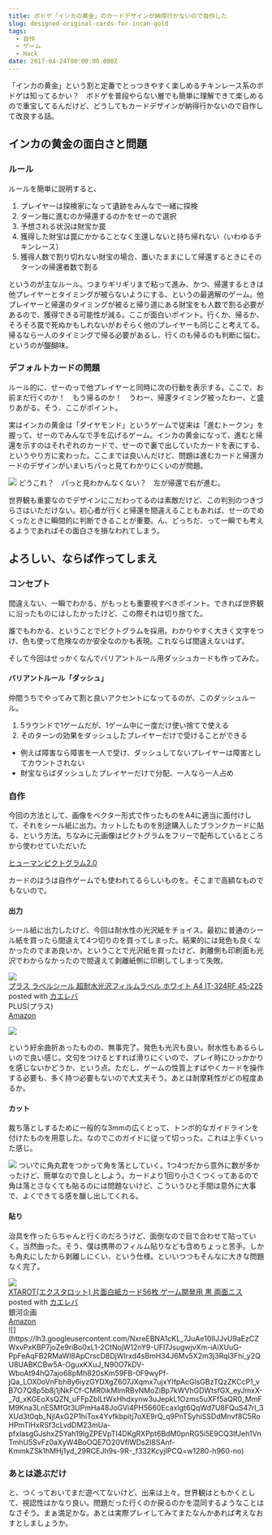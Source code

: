 ```yaml
---
title: ボドゲ「インカの黄金」のカードデザインが納得行かないので自作した
slug: designed-original-cards-for-incan-gold
tags:
  - 自作
  - ゲーム
  - Hack
date: 2017-04-24T00:00:00.000Z
---
```

「インカの黄金」という割と定番でとっつきやすく楽しめるチキンレース系のボドゲは知ってるかい？　ボドゲを普段やらない層でも簡単に理解できて楽しめるので重宝してるんだけど、どうしてもカードデザインが納得行かないので自作して改良する話。

インカの黄金の面白さと問題
------------------------------------------------------------
### ルール
ルールを簡単に説明すると、

1. プレイヤーは探検家になって遺跡をみんなで一緒に探検
2. ターン毎に進むのか帰還するのかをせーので選択
3. 予想される状況は財宝か罠
4. 獲得した財宝は罠にかかることなく生還しないと持ち帰れない（いわゆるチキンレース）
5. 獲得人数で割り切れない財宝の場合、置いたままにして帰還するときにそのターンの帰還者数で割る

というのが主なルール。つまりギリギリまで粘って進み、かつ、帰還するときは他プレイヤーとタイミングが被らないようにする、というの最適解のゲーム。他プレイヤーと帰還のタイミングが被ると帰り道にある財宝をも人数で割る必要があるので、獲得できる可能性が減る。ここが面白いポイント。行くか、帰るか、そろそろ罠で死ぬかもしれないがおそらく他のプレイヤーも同じこと考えてる。帰るなら一人のタイミングで帰る必要があるし、行くのも帰るのも判断に悩む。というのが醍醐味。

### デフォルトカードの問題
ルール的に、せーのっで他プレイヤーと同時に次の行動を表示する。ここで、お前まだ行くのか！　もう帰るのか！　うわー、帰還タイミング被ったわー、と盛りあがる。そう、ここがポイント。

実はインカの黄金は「ダイヤモンド」というゲームで従来は「進むトークン」を握って、せーのでみんなで手を広げるゲーム。インカの黄金になって、進むと帰還を示すのはそれぞれのカードで、せーので裏で出していたカードを表にする、というやり方に変わった。ここまでは良いんだけど、問題は進むカードと帰還カードのデザインがいまいちパっと見てわかりにくいのが問題。

![](https://lh3.googleusercontent.com/pZvGfh2JbBz_cAY3jWMIxK8IlsYvGf2IfhCzESryjoW7saYTRCUsjcoYM46Wwhl70eQgZZQFv3EQpB_nGtc99Yo5IQIeHStz6BCCsZXhglVwvz9fmmfrJqHzQXy8XEQ9UdimqleXN20qZGn9OGcFK-V6J2ZJIL0EnX0Hx0nslkstl1cDreXjmsrV68TChLDpeGWw6A4lkfQiF_rr-aVTHWDKMpnHqfvg4R_ye028IxDrIyKO9XfN-6CLUnEZYMqM_DRrzX6Oh6Y__pyBrww0T3XLZSerrOo28-zJ3qi8vcLQ4orKSsJZC7Xf1s-XID7MnPhu1ae3ioTF8QWd8IQf-sZjgS1Yg-9oR9y2NC5Y9UNIqG0eDXvWtb3biGrl5vfYLri_gBdbu6Xdu-kBTzRM_dSrR_ZXfBFLuVD-H95HUes9sRE3-US7IQT7CqaSxckqs5p0YlvNroV5m5-GbuN0dkANWw0llqyvOFNpaORLi9WPW47Mxhur12PG6ozgQReq3th3uTQLSHmkJl8WCG6f1Q6sfO_YteIVl584oNdkSItOBuuGjPtbrEg8b3sWhPOvZIQIfkgWotn6gQNZ8PxDclBRRfgEQLb2Dx8vI4-ITQrRyrGXi8q0jmcIGw6J96eQBjS_azWSuvaBNG6AgYGYO_k7F8D3zsChoR5jh-67uw=w1280-h960-no)
どうこれ？　パっと見わかんなくない？　左が帰還で右が進む。
 
世界観も重要なのでデザインにこだわってるのは素敵だけど、この判別のつきづらさはいただけない。初心者が行くと帰還を間違えることもあれば、せーのでめくったときに瞬間的に判断できることが重要。ん、どっちだ、って一瞬でも考えるようであればその面白さを損なわれてしまう。

よろしい、ならば作ってしまえ
------------------------------------------------------------
### コンセプト
間違えない、一瞬でわかる、がもっとも重要視すべきポイント。できれば世界観に沿ったものにはしたかったけど、この際それは切り捨てた。

誰でもわかる、ということでピクトグラムを採用。わかりやすく大きく文字をつけ、色も使って危険なのか安全なのかも表現。これならば間違えないはず。

そして今回はせっかくなんでバリアントルール用ダッシュカードも作ってみた。

#### バリアントルール「ダッシュ」
仲間うちでやってみて割と良いアクセントになってるのが、このダッシュルール。

1. 5ラウンドで1ゲームだが、1ゲーム中に一度だけ使い捨てで使える
2. そのターンの効果をダッシュしたプレイヤーだけで受けることができる
  - 例えば障害なら障害を一人で受け、ダッシュしてないプレイヤーは障害としてカウントされない
  - 財宝ならばダッシュしたプレイヤーだけで分配、一人なら一人占め

### 自作
今回の方法として、画像をベクター形式で作ったものをA4に適当に面付けして、それをシール紙に出力。カットしたものを別途購入したブランクカードに貼る、という方法。ちなみに元画像はピクトグラムをフリーで配布しているところから使わせていただいた

[ヒューマンピクトグラム2.0](http://pictogram2.com/)

カードのほうは自作ゲームでも使われてるらしいものを。そこまで高額なものでもないので。

#### 出力
シール紙に出力したけど、今回は耐水性の光沢紙をチョイス。最初に普通のシール紙を買ったら間違えて4つ切りのを買ってしまった。結果的には発色も良くなかったのでまあ良いか。ということで光沢紙を買ったけど、剥離側も印刷面も光沢でわからなかったので間違えて剥離紙側に印刷してしまって失敗。

<div class="cstmreba"><div class="kaerebalink-box"><div class="kaerebalink-image"><a href="http://www.amazon.co.jp/exec/obidos/ASIN/B0000E6WCV/akicks-22/" target="_blank" ><img src="https://images-fe.ssl-images-amazon.com/images/I/51bGjATZ1-L._SL160_.jpg" style="border: none;" /></a></div><div class="kaerebalink-info"><div class="kaerebalink-name"><a href="http://www.amazon.co.jp/exec/obidos/ASIN/B0000E6WCV/akicks-22/" target="_blank" >プラス ラベルシール 超耐水光沢フィルムラベル ホワイト A4 IT-324RF 45-225</a><div class="kaerebalink-powered-date">posted with <a href="http://kaereba.com" rel="nofollow" target="_blank">カエレバ</a></div></div><div class="kaerebalink-detail"> PLUS(プラス)     </div><div class="kaerebalink-link1"><div class="shoplinkamazon"><a href="http://www.amazon.co.jp/gp/search?keywords=%E3%83%97%E3%83%A9%E3%82%B9%20%E3%83%A9%E3%83%99%E3%83%AB%E3%82%B7%E3%83%BC%E3%83%AB%20%E8%B6%85%E8%80%90%E6%B0%B4%E5%85%89%E6%B2%A2%E3%83%95%E3%82%A3%E3%83%AB%E3%83%A0%E3%83%A9%E3%83%99%E3%83%AB%20%E3%83%9B%E3%83%AF%E3%82%A4%E3%83%88%20A4&__mk_ja_JP=%E3%82%AB%E3%82%BF%E3%82%AB%E3%83%8A&tag=akicks-22" target="_blank" >Amazon</a></div></div></div><div class="booklink-footer"></div></div></div>

![](https://lh3.googleusercontent.com/vb3yk_8REVSqsZjsAeZKq__RpeSo0oeWYXs6kSC4TFy5kj_CWIXw7Or06v2KepjA9VgS2XCG5AjTxQ5HNvQ0xojt2QvxoOMqIT6ODizJtRPfz-YLie2BntRGJ8fz1qBXmQKFQhlxTIhiEyRy2Oh0U99SEcwFI2_LQt0w4whMAJgEo0X-6hN2M09dDF9wHRg9OiTg8EpQXQzVdBqPAIXFqlWWsBjhp4fXZRFHfDqiuCGT72adnfPCy7K_TkZHo8H7eyR57UAGKeOf2pHVNf5iNHNYo1WnKKZ3l0sSJAL8oPh-izR34zuqHssHLjO7FZhbbJ_-ZXHsxBmPgNniaL5ztk8o-SFgu3hORwkUkdeTuIDX_FmMGErA5CCZeojlIuCyzHI0sYT63Dt_PqKyWxWnoxo4lvIYy55gy37-1fmJt9h9k-LTm_Cv84RsaEUyRIXpOsIgKk4ItsFnwn9AeOgNFQ9oyrwvJurmnEdpUOSDJ3Sc4KexByu0sklcunNo8ILgkTVo6E7xhTCDQ-7zp-eGBaAsINZ-id0ZMFx2lD5y6vuYqVyPrwqA2ql3rZfL5oQZRvRK4mMzZggpE6eETmvWfGRxhx80cAIyBFfnJ8fP_t3YGPHdII1t2PDW-nx36cBhDMOsqIJbaq68MKKwAfYnZtJF0EdVMClxEqJKXW1Lzg=w1280-h960-no)

という紆余曲折あったものの、無事完了。発色も光沢も良い。耐水性もあるらしいので良い感じ。文句をつけるとすれば滑りにくいので、プレイ時にひっかかりを感じないかどうか、という点。ただし、ゲームの性質上すばやくカードを操作する必要も、多く持つ必要もないので大丈夫そう。あとは耐摩耗性がどの程度あるか。

#### カット
裁ち落としするために一般的な3mmの広くとって、トンボ的なガイドラインを付けたものを用意した。なのでこのガイドに従って切っった。これは上手くいった感じ。

![](https://lh3.googleusercontent.com/26zbjDqOdlMVsmcOa1N9UWrKp6VKewvKWmdcuibvqvVtUaW6HHl2B858Mimorl7yRkrnbe4chnugLZne9xKCeSz1ti7Au-Id1TBeJ0vFMSWJksDGqphqGhkrrj9PMwj_n4zt-UCHbIYJs-XDRFynX9uTFobqwyUoe-Fjrxtk3QblRXqsC9Vklp5zE-XLVM4Qe5sDBBK1lq2c95-lS5tEVatfvq-Gso3WqXPhZDHXbNAcL3nrccLVbC3crFb9gQQXW9PQjfGVot4sKEHGDPJuyRrKAlvOVbekrNIyiaKC0q_YAYGxh7dI7mh9jV_jaka0vGzBaFtzYjcEZ3kuj3RI08kpKZNUm_KmS9obq_pCwhHq1O9sFhImpHx_yYOOEHSTYUxFRnl490NKCrEhZab9vKvLlguGX-fQ4Bq4mUGUxhFIoNBMdP4qEMqa_Eh6AbLK_brtAh29nM5XKoGzwyhj6NSLxG_hKQCNl99IFBVAJ1Qagnl9nlGfh5SC5yuu_Xp7nI3EE48QlGH-tf6J-lTanTwYr4jj360BqAXi5UEND55e_IEBpwHefGCUV6s3gYUjgjQ83VA5mE8F4x_CZEBXASpbgWNohyppSKRci6M5BHDyGWgVbxn-zP25lsj0AnXdzt-yUazQtSNOt5E3-TCRYRWGvQSebk9gTMevKXDC-w=w1280-h960-no)
ついでに角丸君をつかって角を落としていく。1つ4つだから意外に数が多かったけど、簡単なので良しとしよう。カードより1回り小さくつくってあるので角は落とさなくても貼るのには問題ないけど、こういうひと手間は意外に大事で、よくできてる感を醸し出してくれる。

#### 貼り
治具を作ったらちゃんと行くのだろうけど、面倒なので目で合わせて貼っていく。当然曲った。そう、僕は携帯のフィルム貼りなども含めちょっと苦手。しかも角丸にしたから剥離しにくい、という仕様。といいつつもそんなに大きな問題なく完了。

<div class="cstmreba"><div class="kaerebalink-box"><div class="kaerebalink-image"><a href="http://www.amazon.co.jp/exec/obidos/ASIN/B01IH8W018/akicks-22/" target="_blank" ><img src="https://images-fe.ssl-images-amazon.com/images/I/41Vt2k95JlL._SL160_.jpg" style="border: none;" /></a></div><div class="kaerebalink-info"><div class="kaerebalink-name"><a href="http://www.amazon.co.jp/exec/obidos/ASIN/B01IH8W018/akicks-22/" target="_blank" >XTAROT(エクスタロット) 片面白紙カード56枚 ゲーム開発用 黒 両面ニス</a><div class="kaerebalink-powered-date">posted with <a href="http://kaereba.com" rel="nofollow" target="_blank">カエレバ</a></div></div><div class="kaerebalink-detail"> 銀河企画     </div><div class="kaerebalink-link1"><div class="shoplinkamazon"><a href="http://www.amazon.co.jp/gp/search?keywords=XTAROT%28%E3%82%A8%E3%82%AF%E3%82%B9%E3%82%BF%E3%83%AD%E3%83%83%E3%83%88%29%20%E7%89%87%E9%9D%A2%E7%99%BD%E7%B4%99%E3%82%AB%E3%83%BC%E3%83%8956%E6%9E%9A&__mk_ja_JP=%E3%82%AB%E3%82%BF%E3%82%AB%E3%83%8A&tag=akicks-22" target="_blank" >Amazon</a></div></div></div><div class="booklink-footer"></div></div></div>
![](https://lh3.googleusercontent.com/NxreEBNA1cKL_7JuAe10IIJJvU9aEzCZWxvPxKBP7joZe9riBo0xL1-2CtNojW12nY9-UFl7JsugwjvXm-iAiXUuG-PpFeAqFB2RMaWl8ApCrscD8DjWIrxd4sBmH34J6Mv5X2m3j3Rql3Fhi_y2QU8UABKCBw5A-OguxKXuJ_N90O7kDV-WboAt94hQ7ajo68pMh820sKm59FB-0F9wyPf-jQa_LOX0oVnFbh8y6iyzGYDXgZ607JXqmx7ujxYIfpAcGlsGBzTQzZKCcP1_vB7O7Q8p5b8j1jNkFCf-CMR0ikMImRBvNMoZiBp7kWVhGDWtsfGX_eyJmxX-_7d_xKGEoXsQZN_uFFpZbILtWxHhdxynw3uJepkL1Ozms5uXFf5aQR0_MmFM9Kna3LnESMfGt3UPmHa48JoGVi4PH5660EcaxIgt6QqWd7U8FQuS47rI_3XUd3t0qb_NjlAxG2P1hiTox4Yvfkbpitj7oXE9rQ_q9PnTSyhiSSDdMnvf8C5RoHPmTlHxRSf3cLvdDM23mUa-pfxIasgGJshxZ5Yah19IgZPEVpTI4DKgRXPpt6BdM0pnRG5i5E9CQ3lfJeh1VnTmhU5SvFz0aXyW4BoOQE7O20VflWDs2I8SAnf-KmmkZSk1hMHj1yd_29RCEJh9s-9R-_f332KcyjIPCQ=w1280-h960-no)

### あとは遊ぶだけ
と、つくっておいてまだ遊べてないけど、出来は上々。世界観はともかくとして、視認性はかなり良い。問題だった行くのか戻るのかを混同するようなことはなさそう。まぁ満足かな。あとは実際プレイしてみてまたなんかあれば考えなおすとしましょうか。

